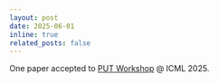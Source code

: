 ```yaml
---
layout: post
date: 2025-06-01
inline: true
related_posts: false
---
```


<!-- Our paper on active learning has been accepted at ECCV 2024. -->
One paper accepted to [PUT Workshop](https://tta-icml2025.github.io/index.html) @ ICML 2025.
